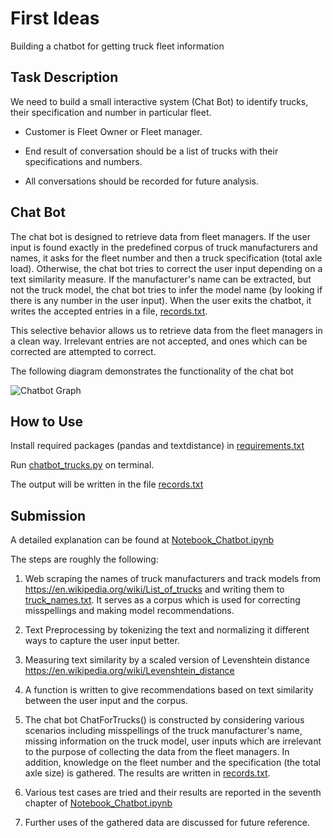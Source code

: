 # First Ideas
Building a chatbot for getting truck fleet information

## Task Description
We need to build a small interactive system (Chat Bot) to identify trucks, their specification and number in particular fleet.

* Customer is Fleet Owner or Fleet manager.

* End result of conversation should be a list of trucks with their specifications and numbers.

* All conversations should be recorded for future analysis.


## Chat Bot
The chat bot is designed to retrieve data from fleet managers. If the user input is found exactly in the predefined corpus of truck manufacturers and names, it asks for the fleet number and then a truck specification (total axle load). Otherwise, the chat bot tries to correct the user input depending on a text similarity measure. If the manufacturer's name can be extracted, but not the truck model, the chat bot tries to infer the model name (by looking if there is any number in the user input). When the user exits the chatbot, it writes the accepted entries in a file, [records.txt](https://github.com/Batuhanipekci/TracksGmbH_Chatbot/blob/version1/records.txt).

This selective behavior allows us to retrieve data from the fleet managers in a clean way. Irrelevant entries are not accepted, and ones which can be corrected are attempted to correct.

The following diagram demonstrates the functionality of the chat bot

![Chatbot Graph](https://github.com/Batuhanipekci/TracksGmbH_Chatbot/blob/version1/chatbot_graph.png)
## How to Use

Install required packages (pandas and textdistance) in [requirements.txt](https://github.com/Batuhanipekci/TracksGmbH_Chatbot/blob/version1/requirements.txt)

Run [chatbot_trucks.py](https://github.com/Batuhanipekci/TracksGmbH_Chatbot/blob/version1/chatbot_trucks.py) on terminal.

The output will be written in the file [records.txt](https://github.com/Batuhanipekci/TracksGmbH_Chatbot/blob/version1/records.txt)

## Submission
A detailed explanation can be found at [Notebook_Chatbot.ipynb](https://github.com/Batuhanipekci/TracksGmbH_Chatbot/blob/version1/Notebook_Chatbot.ipynb)

The steps are roughly the following:

1. Web scraping the names of truck manufacturers and track models from https://en.wikipedia.org/wiki/List_of_trucks and writing them to [truck_names.txt](https://github.com/Batuhanipekci/TracksGmbH_Chatbot/blob/version1/truck_names.txt). It serves as a corpus which is used for correcting misspellings and making model recommendations.

2. Text Preprocessing by tokenizing the text and normalizing it different ways to capture the user input better.

3. Measuring text similarity by a scaled version of Levenshtein distance https://en.wikipedia.org/wiki/Levenshtein_distance

4. A function is written to give recommendations based on text similarity between the user input and the corpus.

5. The chat bot ChatForTrucks() is constructed by considering various scenarios including misspellings of the truck manufacturer's name, missing information on the truck model, user inputs which are irrelevant to the purpose of collecting the data from the fleet managers. In addition, knowledge on the fleet number and the specification (the total axle size) is gathered. The results are written in [records.txt](https://github.com/Batuhanipekci/TracksGmbH_Chatbot/blob/version1/records.txt).

6. Various test cases are tried and their results are reported in the seventh chapter of [Notebook_Chatbot.ipynb](https://github.com/Batuhanipekci/TracksGmbH_Chatbot/blob/version1/Notebook_Chatbot.ipynb)

7. Further uses of the gathered data are discussed for future reference.
